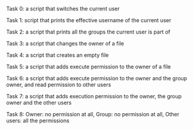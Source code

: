 Task 0: a script that switches the current user

Task 1: script that prints the effective username of the current user

Task 2: a script that prints all the groups the current user is part of

Task 3: a script that changes the owner of a file

Task 4: a script that creates an empty file

Task 5: a script that adds execute permission to the owner of a file 

Task 6: a script that adds execute permission to the owner and the group owner, and read permission to other users 

Task 7: a script that adds execution permission to the owner, the group owner and the other users

Task 8: Owner: no permission at all, Group: no permission at all, Other users: all the permissions
